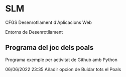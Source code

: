 # SLM

CFGS Desenrotllament d'Aplicacions Web

Entorns de Desenrotllament

## Programa del joc dels poals

Programa exemple per activitat de Github amb Python

06/06/2022 23:35 Añadir opcion de Buidar tots el Poals

